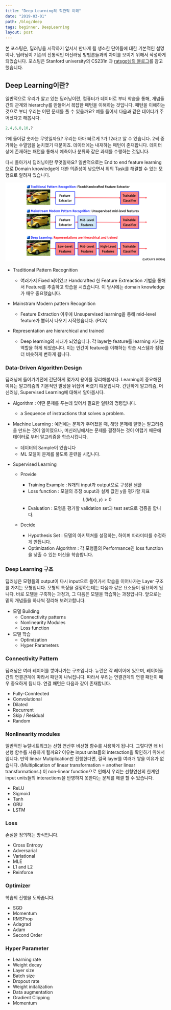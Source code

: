 ```yaml
---
title: "Deep Learning의 직관적 이해"
date: "2019-03-01"
path: /blog/deep
tags: beginner, DeepLearning
layout: post
---
```

본 포스팅은, 딥러닝을 시작하기 앞서서 만나게 될 생소한 단어들에 대한 기본적인 설명이나, 딥러닝이 기존의 전통적인 머신러닝 방법론들과의 차이를 보이기 위해서 작성하게 되었습니다. 포스팅은 Stanford university의 CS231n 과 [ratsgo님의 블로그](https://ratsgo.github.io/deep%20learning/2017/09/24/loss/)를 참고했습니다.

## Deep Learning이란?

일반적으로 우리가 알고 있는 딥러닝이란, 컴퓨터가 데이터로 부터 학습을 통해, 개념들 간의 관계와 hierarchy를 만들어서 복잡한 패턴을 이해하는 것입니다. 패턴을 이해하는 것으로 부터 우리는 어떤 문제를 풀 수 있을까요? 예를 들어서 다음과 같은 데이터가 주어졌다고 해봅시다. 
```python
2,4,6,8,10,? 
```
?에 들어갈 숫자는 무엇일까요? 우리는 아마 빠르게 ?가 12라고 알 수 있습니다. 2씩 증가하는 수열임을 눈치챘기 때문이죠. 데이터에는 내재하는 패턴이 존재합니다. 데이터 상에 존재하는 패턴을 통해서 예측이나 분류와 같은 과제를 수행하는 것입니다.

다시 돌아가서 딥러닝이란 무엇일까요? 일반적으로는 End to end feature learning 으로 Domain knowledge에 대한 의존성이 낮으면서 위의 Task를 해결할 수 있는 모형으로 알려져 있습니다.

<img src="../img/deeplearning.png">

- Traditional Pattern Recognition
    - 여러가지 Fixed 되어있고 Handcrafted 한 Feature Extreaction 기법을 통해서 Feature를 추출하고 학습을 시켰습니다. 이 당시에는 domain knowledge가 매우 중요했습니다.
    
- Mainstram Modern pattern Recognition
    - Feature Extraction 이후에 Unsupervised learning을 통해 mid-level feature가 뽑혀서 나오기 시작했습니다. (PCA)
    
- Representation are hierarchical and trained
    - Deep learning의 시대가 되었습니다. 각 layer는 feature를 learning 시키는 역할을 하게 되었습니다. 이는 인간이 feature를 이해하는 학습 시스템과 점점 더 비슷하게 변하게 됩니다.


### Data-Driven Algorithm Design
딥러닝에 들어가기전에 간단하게 몇가지 용어를 정리해봅시다. Learning이 중요해진 이유는 알고리즘의 기본적인 발상을 뒤집어 버렸기 떄문입니다. 간단하게 알고리즘, 머신러닝, Supervised Learning에 대해서 알아봅시다.

- Algorithm : 어떤 문제를 푸는데 있어서 필요한 일련의 명령입니다.
    - a Sequence of instructions that solves a problem.

- Machine Learning : 예전에는 문제가 주어졌을 때, 해당 문제에 알맞는 알고리즘을 만드는 것이 일이였으나, 머신러닝에서는 문제를 결정하는 것이 어렵기 때문에 데이터로 부터 알고리즘을 학습시킵니다.
    - 데이터의 Sample이 있습니다
    - ML 모델이 문제를 풀도록 훈련을 시킵니다.
    
- Supervised Learning
    - Provide
        - Training Example : N개의 input과 output으로 구성된 샘플
        - Loss function : 모델의 추정 ouput과 실제 값인 y을 평가할 지표 
        $$
        L(M(x),y) > 0
        $$
        - Evaluation : 모형을 평가할 validation set과 test set으로 검증을 합니다.
        
    - Decide
        - Hypothesis Set : 모델의 아키텍쳐를 설정하는, 하이퍼 파라미터를 수정하게 만듭니다.
        - Optimization Algorithm : 각 모형들의 Performance인 loss function을 낮출 수 있는 머신을 학습합니다.  

### Deep Learning 구조
딥러닝은 모형들의 output이 다시 input으로 들어가서 학습을 이어나가는 Layer 구조를 가지는 모형입니다. 모형의 특징을 결정하는데는 다음과 같은 요소들이 필요하게 됩니다. 바로 모델을 구축하는 과정과, 그 다음은 모델을 학습하는 과정입니다. 앞으로는 밑의 개념들을 하나씩 정리해 보려고합니다. 

- 모델 Building
    - Connectivity patterns
    - Nonlinearity Modules
    - Loss function
- 모델 학습
    - Optimization
    - Hyper Parameters

### Connectivity Pattern
딥러닝은 여러 레이어를 쌓아나가는 구조입니다. 뉴런은 각 레이어에 있으며, 레이어들간의 연결관계에 따라서 패턴이 나눠집니다. 따라서 우리는 연결관계의 연결 패턴이 매우 중요하게 됩니다. 연결 패턴은 다음과 같이 존재합니다.
- Fully-Conntected
- Convolutional
- Dilated
- Recurrent
- Skip / Residual
- Random

### Nonlinearity modules
일반적인 뉴럴네트워크는 선형 연산후 비선형 함수를 사용하게 됩니다. 그렇다면 왜 비선형 함수를 사용하게 될까요? 이유는 input units들의 interaction을 확인하기 위해서 입니다. 만약 linear Mutiplication만 진행한다면, 결국 layer를 여러개 쌓을 이유가 없습니다. (Multiplication of linear transformation = another linear transformations.) 이 non-linear function으로 인해서 우리는 선형연산의 한계인 input units들의 interactions을 반영하지 못한다는 문제를 해결 할 수 있습니다.
- ReLU
- Sigmoid
- Tanh
- GRU
- LSTM

### Loss
손실을 정의하는 방식입니다.

- Cross Entropy
- Adversarial
- Variational
- MLE
- L1 and L2
- Reinforce

### Optimizer
학습의 진행을 도와줍니다.

- SGD
- Momentum
- RMSProp
- Adagrad
- Adam
- Second Order

### Hyper Parameter
- Learning rate
- Weight decay
- Layer size
- Batch size
- Dropout rate
- Weight initalization
- Data augmentation
- Gradient Clipping
- Momentum


```python

```
